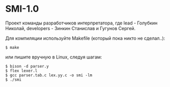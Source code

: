 # SMI-1.0
Проект команды разработчиков интерпретатора, где lead - Голубкин Николай, developers - Зинкин Станислав и  Гугунов Сергей.

Для компиляции используйте Makefile (который пока никто не сделал..):
```
$ make
```
или пишите вручную в Linux, следуя шагам:
```
$ bison -d parser.y
$ flex lexer.l
$ gcc parser.tab.c lex.yy.c -o smi -lm
$ ./smi
```
